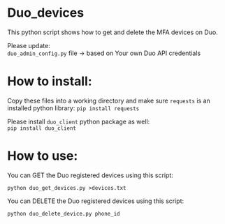 # Duo_devices


This python script shows how to get and delete the MFA devices on Duo. 


Please update:  
  `duo_admin_config.py` file  -> based on Your own Duo API credentials


 # How to install:

  Copy these files into a working directory and make sure `requests` is an installed python library:
  `pip install requests` 

  Please install `duo_client` python package as well:   
  `pip install duo_client`

# How to use:

You can GET the Duo registered devices using this script:

`python duo_get_devices.py >devices.txt`


You can DELETE the Duo registered devices using this script:

`python duo_delete_device.py phone_id`



